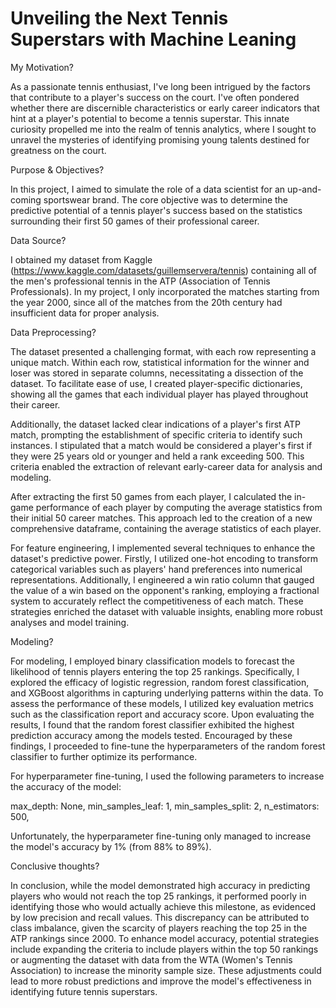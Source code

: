 # Unveiling the Next Tennis Superstars with Machine Leaning

My Motivation?

As a passionate tennis enthusiast, I've long been intrigued by the factors that contribute to a player's success on the court. 
I've often pondered whether there are discernible characteristics or early career indicators that hint at a player's potential 
to become a tennis superstar. This innate curiosity propelled me into the realm of tennis analytics, where I sought to unravel 
the mysteries of identifying promising young talents destined for greatness on the court. 

Purpose & Objectives?

In this project, I aimed to simulate the role of a data scientist for an up-and-coming sportswear brand. The core objective was to determine
the predictive potential of a tennis player's success based on the statistics surrounding their first 50 games of their professional career.

Data Source?

I obtained my dataset from Kaggle (https://www.kaggle.com/datasets/guillemservera/tennis) containing all of the men's professional tennis
in the ATP (Association of Tennis Professionals). In my project, I only incorporated the matches starting from the year 2000, since all 
of the matches from the 20th century had insufficient data for proper analysis.

Data Preprocessing?

The dataset presented a challenging format, with each row representing a unique match. Within each row, statistical information for the 
winner and loser was stored in separate columns, necessitating a dissection of the dataset. To facilitate ease of use, I created player-specific 
dictionaries, showing all the games that each individual player has played throughout their career.

Additionally, the dataset lacked clear indications of a player's first ATP match, prompting the establishment of specific criteria to identify 
such instances. I stipulated that a match would be considered a player's first if they were 25 years old or younger and held a rank exceeding 
500. This criteria enabled the extraction of relevant early-career data for analysis and modeling.

After extracting the first 50 games from each player, I calculated the in-game performance of each player by computing the average 
statistics from their initial 50 career matches. This approach led to the creation of a new comprehensive dataframe, containing the
average statistics of each player.

For feature engineering, I implemented several techniques to enhance the dataset's predictive power. Firstly, I utilized one-hot encoding to
transform categorical variables such as players' hand preferences into numerical representations. Additionally, I engineered a win ratio 
column that gauged the value of a win based on the opponent's ranking, employing a fractional system to accurately reflect the competitiveness
of each match. These strategies enriched the dataset with valuable insights, enabling more robust analyses and model training.

Modeling?

For modeling, I employed binary classification models to forecast the likelihood of tennis players entering the top 25
rankings. Specifically, I explored the efficacy of logistic regression, random forest classification, and XGBoost algorithms in capturing underlying
patterns within the data. To assess the performance of these models, I utilized key evaluation metrics such as the classification report and accuracy
score. Upon evaluating the results, I found that the random forest classifier exhibited the highest prediction accuracy among the models tested. 
Encouraged by these findings, I proceeded to fine-tune the hyperparameters of the random forest classifier to further optimize its performance.

For hyperparameter fine-tuning, I used the following parameters to increase the accuracy of the model:

max_depth: None,
min_samples_leaf: 1,
min_samples_split: 2,
n_estimators: 500,

Unfortunately, the hyperparameter fine-tuning only managed to increase the model's accuracy by 1% (from 88% to 89%).

Conclusive thoughts?

In conclusion, while the model demonstrated high accuracy in predicting players who would not reach the top 25 rankings, it performed poorly in 
identifying those who would actually achieve this milestone, as evidenced by low precision and recall values. This discrepancy can be attributed 
to class imbalance, given the scarcity of players reaching the top 25 in the ATP rankings since 2000. To enhance model accuracy, potential strategies
include expanding the criteria to include players within the top 50 rankings or augmenting the dataset with data from the WTA (Women's Tennis Association)
to increase the minority sample size. These adjustments could lead to more robust predictions and improve the model's effectiveness in identifying future 
tennis superstars.
